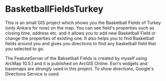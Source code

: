 # BasketballFieldsTurkey
This is an small GIS project which shows you the Basketball Fields of Turkey (only Ankara for now) on the map. You can see field's properties such as closing time, address etc. and it allows you to add new Basketball Field or change the properties of existing one. It also helps you to find Basketball fields around you and gives you directions to find any basketball field that you selected to go.

The FeatureServer of the Baksetball Fields is created by myself using ArcMap 10.5.1 and it is published on ArcGIS Online. Esri's widgets and basemaps are strongly used in this project. To show directions, Google's Directions Service is used.   
